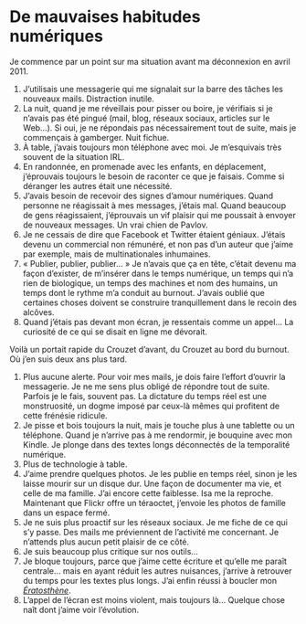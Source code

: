 # De mauvaises habitudes numériques

Je commence par un point sur ma situation avant ma déconnexion en avril 2011.

1. J’utilisais une messagerie qui me signalait sur la barre des tâches les nouveaux mails. Distraction inutile.
2. La nuit, quand je me réveillais pour pisser ou boire, je vérifiais si je n’avais pas été pingué (mail, blog, réseaux sociaux, articles sur le Web…). Si oui, je ne répondais pas nécessairement tout de suite, mais je commençais à gamberger. Nuit fichue.
3. À table, j’avais toujours mon téléphone avec moi. Je m’esquivais très souvent de la situation IRL.
4. En randonnée, en promenade avec les enfants, en déplacement, j’éprouvais toujours le besoin de raconter ce que je faisais. Comme si déranger les autres était une nécessité.
5. J’avais besoin de recevoir des signes d’amour numériques. Quand personne ne réagissait à mes messages, j’étais mal. Quand beaucoup de gens réagissaient, j’éprouvais un vif plaisir qui me poussait à envoyer de nouveaux messages. Un vrai chien de Pavlov.
6. Je ne cessais de dire que Facebook et Twitter étaient géniaux. J’étais devenu un commercial non rémunéré, et non pas d’un auteur que j’aime par exemple, mais de multinationales inhumaines.
7. « Publier, publier, publier… » Je n’avais que ça en tête, c’était devenu ma façon d’exister, de m’insérer dans le temps numérique, un temps qui n’a rien de biologique, un temps des machines et nom des humains, un temps dont le rythme m’a conduit au burnout. J’avais oublié que certaines choses doivent se construire tranquillement dans le recoin des alcôves.
8. Quand j’étais pas devant mon écran, je ressentais comme un appel… La curiosité de ce qui se disait en ligne me dévorait.

Voilà un portait rapide du Crouzet d’avant, du Crouzet au bord du burnout. Où j’en suis deux ans plus tard.

1. Plus aucune alerte. Pour voir mes mails, je dois faire l’effort d’ouvrir la messagerie. Je ne me sens plus obligé de répondre tout de suite. Parfois je le fais, souvent pas. La dictature du temps réel est une monstruosité, un dogme imposé par ceux-là mêmes qui profitent de cette frénésie ridicule.
2. Je pisse et bois toujours la nuit, mais je touche plus à une tablette ou un téléphone. Quand je n’arrive pas à me rendormir, je bouquine avec mon Kindle. Je plonge dans des textes longs déconnectés de la temporalité numérique.
3. Plus de technologie à table.
4. J’aime prendre quelques photos. Je les publie en temps réel, sinon je les laisse mourir sur un disque dur. Une façon de documenter ma vie, et celle de ma famille. J’ai encore cette faiblesse. Isa me la reproche. Maintenant que Flickr offre un téraoctet, j’envoie les photos de famille dans un espace fermé.
5. Je ne suis plus proactif sur les réseaux sociaux. Je me fiche de ce qui s’y passe. Des mails me préviennent de l’activité me concernant. Je n’attends plus aucun petit plaisir de ce côté.
6. Je suis beaucoup plus critique sur nos outils…
7. Je bloque toujours, parce que j’aime cette écriture et qu’elle me paraît centrale… mais en ayant réduit les autres nuisances, j’arrive à retrouver du temps pour les textes plus longs. J’ai enfin réussi à boucler mon [*Ératosthène*](https://tcrouzet.com/eratosthene/).
8. L’appel de l’écran est moins violent, mais toujours là… Quelque chose naît dont j’aime voir l’évolution.